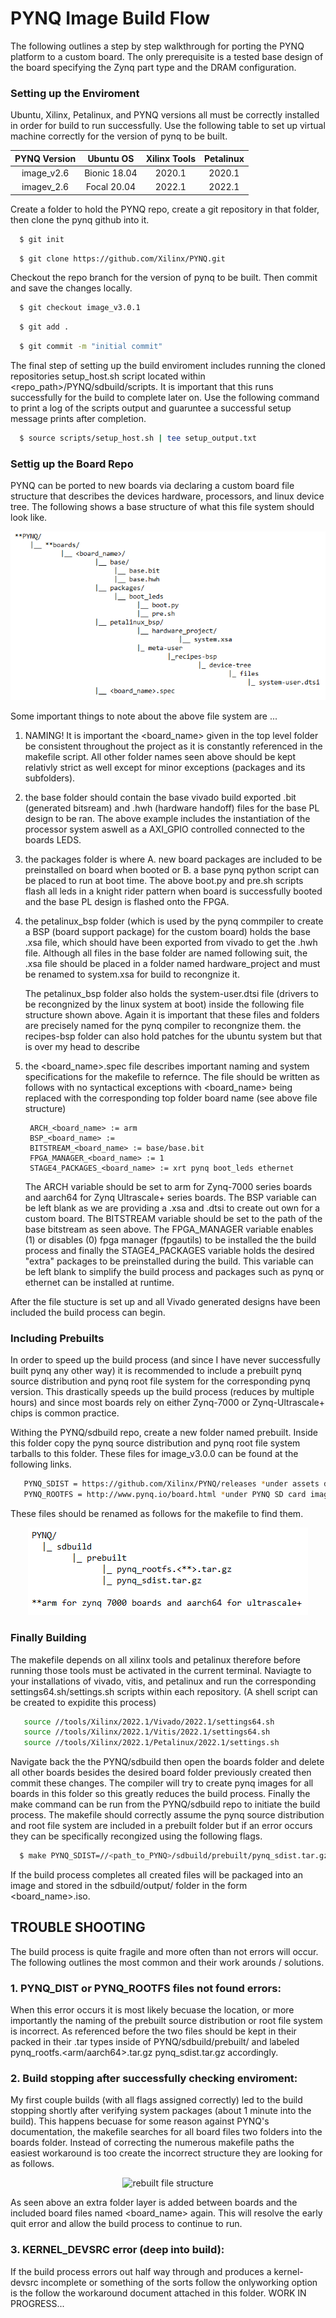 <!-- GETTING STARTED -->
# PYNQ Image Build Flow

The following outlines a step by step walkthrough for porting the PYNQ platform to a custom board. The only prerequisite is a tested base design of the board specifying the Zynq part type and the DRAM configuration.

### Setting up the Enviroment

Ubuntu, Xilinx, Petalinux, and PYNQ versions all must be correctly installed in order for build to run successfully. Use the following table to set up virtual machine correctly for the version of pynq to be built.

| PYNQ Version |  Ubuntu OS  | Xilinx Tools | Petalinux |
|:-----:|:------:|:------:|:------:|
| image_v2.6 |  Bionic 18.04  | 2020.1 |  2020.1  |
| imagev_2.6 |  Focal 20.04   | 2022.1 |  2022.1  |

Create a folder to hold the PYNQ repo, create a git repository in that folder, then clone the pynq github into it.
 ```sh
   $ git init
   ```
 ```sh
   $ git clone https://github.com/Xilinx/PYNQ.git
   ```
Checkout the repo branch for the version of pynq to be built. Then commit and save the changes locally.
 ```sh
   $ git checkout image_v3.0.1
   ```
 ```sh
   $ git add .
   ```
 ```sh
   $ git commit -m "initial commit"
   ```
The final step of setting up the build enviroment includes running the cloned repositories setup_host.sh script located within <repo_path>/PYNQ/sdbuild/scripts. It is important that this runs successfully for the build to complete later on. Use the following command to print a log of the scripts output and guaruntee a successful setup message prints after completion.
 ```sh
   $ source scripts/setup_host.sh | tee setup_output.txt
   ```

### Settig up the Board Repo
PYNQ can be ported to new boards via declaring a custom board file structure that describes the devices hardware, processors, and linux device tree. The following shows a base structure of what this file system should look like.

<center><img src="images/file_structure.PNG" alt="file structure"></center>

Some important things to note about the above file system are ...

1. NAMING! It is important the <board_name> given in the top level folder be consistent throughout the
	   project as it is constantly referenced in the makefile script. All other folder names seen above
	   should be kept relativly strict as well except for minor exceptions (packages and its subfolders).

2. the base folder should contain the base vivado build exported .bit (generated bitsream) and .hwh
	   (hardware handoff) files for the base PL design to be ran. The above example includes the instantiation
	   of the processor system aswell as a AXI_GPIO controlled connected to the boards LEDS.

3. the packages folder is where A. new board packages are included to be preinstalled on board when booted
	   or B. a base pynq python script can be placed to run at boot time. The above boot.py and pre.sh scripts
	   flash all leds in a knight rider pattern when board is successfully booted and the base PL design is 
	   flashed onto the FPGA.
4. the petalinux_bsp folder (which is used by the pynq commpiler to create a BSP (board support package) for
	   the custom board) holds the base .xsa file, which should have been exported from vivado to get the .hwh 
	   file. Although all files in the base folder are named following suit, the .xsa file should be placed in a 
	   folder named hardware_project and must be renamed to system.xsa for build to recongnize it.
	
   The petalinux_bsp folder also holds the system-user.dtsi file (drivers to be recongnized by the linux 
	   system at boot) inside the following file structure shown above. Again it is important that these files
	   and folders are precisely named for the pynq compiler to recongnize them. the recipes-bsp folder can also
	   hold patches for the ubuntu system but that is over my head to describe

5. the <board_name>.spec file describes important naming and system specifications for the makefile to 
	   refernce. The file should be written as follows with no syntactical exceptions with <board_name> being
	   replaced with the corresponding top folder board name (see above file structure)

        ARCH_<board_name> := arm
        BSP_<board_name> := 
        BITSTREAM_<board_name> := base/base.bit
        FPGA_MANAGER_<board_name> := 1
        STAGE4_PACKAGES_<board_name> := xrt pynq boot_leds ethernet

   The ARCH variable should be set to arm for Zynq-7000 series boards and aarch64 for Zynq Ultrascale+ series
	   boards. The BSP variable can be left blank as we are providing a .xsa and .dtsi to create out own for a custom
	   board. The BITSTREAM variable should be set to the path of the base bitstream as seen above. The FPGA_MANAGER
	   variable enables (1) or disables (0) fpga manager (fpgautils) to be installed the the build process and finally
	   the STAGE4_PACKAGES variable holds the desired "extra" packages to be preinstalled during the build. This
	   variable can be left blank to simplify the build process and packages such as pynq or ethernet can be installed
	   at runtime.

After the file stucture is set up and all Vivado generated designs have been included the build process can begin.


### Including Prebuilts
In order to speed up the build process (and since I have never successfully built pynq any other way) it is recommended to include a prebuilt pynq source distribution and pynq root file system for the corresponding pynq version. This drastically speeds up the build process (reduces by multiple hours) and since most boards rely on either Zynq-7000 or Zynq-Ultrascale+ chips is common practice.

Withing the PYNQ/sdbuild repo, create a new folder named prebuilt. Inside this folder copy the pynq source distribution and pynq root file system tarballs to this folder. These files for image_v3.0.0 can be found at the following links.
 ```sh
    PYNQ_SDIST = https://github.com/Xilinx/PYNQ/releases *under assets dropdown*
    PYNQ_ROOTFS = http://www.pynq.io/board.html *under PYNQ SD card image*
   ```
These files should be renamed as follows for the makefile to find them.

<center><img src="images/prebuilts.PNG" alt="prebuilts file structure"></center>


### Finally Building
The makefile depends on all xilinx tools and petalinux therefore before running those tools must be activated in the current terminal. Naviagte to your installations of vivado, vitis, and petalinux and run the corresponding settings64.sh/settings.sh scripts within each repository. (A shell script can be created to expidite this process)
 ```sh
	source //tools/Xilinx/2022.1/Vivado/2022.1/settings64.sh
	source //tools/Xilinx/2022.1/Vitis/2022.1/settings64.sh
  	source //tools/Xilinx/2022.1/Petalinux/2022.1/settings.sh
   ```
Navigate back the the PYNQ/sdbuild then open the boards folder and delete all other boards besides the desired board folder previously created then commit these changes. The compiler will try to create pynq images for all boards in this folder so this greatly reduces the build process. Finally the make command can be run from the PYNQ/sdbuild repo to initiate the build process. The makefile should correctly assume the pynq source distribution and root file system are included in a prebuilt folder but if an error occurs they can be specifically recongized using the following flags.
 ```sh
   $ make PYNQ_SDIST=//<path_to_PYNQ>/sdbuild/prebuilt/pynq_sdist.tar.gz PYNQ_ROOTFS=//<path_to_PYNQ>/sdbuild/prebuilt/pynq_rootfs.arm.tar.gz BOARDS=<board_name> BOARDDIR=//<path_to_PYNQ>/boards/<board_name>
   ```
If the build process completes all created files will be packaged into an image and stored in the sdbuild/output/ folder in the form <board_name>.iso.



## TROUBLE SHOOTING
The build process is quite fragile and more often than not errors will occur. The following outlines the most common and their work arounds / solutions.

### 1. PYNQ_DIST or PYNQ_ROOTFS files not found errors:
   
When this error occurs it is most likely becuase the location, or more importantly the naming of the prebuilt source distribution or root file system is incorrect. As referenced before the two files should be kept in their packed in their .tar types inside of PYNQ/sdbuild/prebuilt/ and labeled pynq_rootfs.<arm/aarch64>.tar.gz 	pynq_sdist.tar.gz accordingly.

### 2. Build stopping after successfully checking enviroment:

My first couple builds (with all flags assigned correctly) led to the build stopping shortly after verifying system packages (about 1 minute into the build). This happens becuase for some reason against PYNQ's documentation, the makefile searches for all board files two folders into the boards folder. Instead of correcting the numerous makefile paths the easiest workaround is too create the incorrect structure they are looking for as follows.

<center><img src="images/file_structure_rebuilt.PNG" alt="rebuilt file structure"></center>

As seen above an extra folder layer is added between boards and the included board files named <board_name> again. This will resolve the early quit error and allow the build process to continue to run.

### 3. KERNEL_DEVSRC error (deep into build):

If the build process errors out half way through and produces a kernel-devsrc incomplete or something of the sorts follow the onlyworking option is the follow the workaround document attached in this folder. WORK IN PROGRESS...











